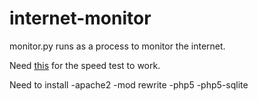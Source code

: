 # internet-monitor

monitor.py runs as a process to monitor the internet.

Need [this](https://github.com/sivel/speedtest-cli) for the speed test to work.

Need to install
-apache2
-mod rewrite
-php5
-php5-sqlite

